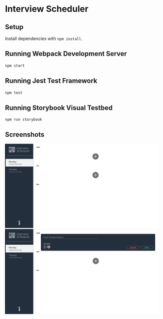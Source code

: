 # Interview Scheduler

## Setup

Install dependencies with `npm install`.

## Running Webpack Development Server

```sh
npm start
```

## Running Jest Test Framework

```sh
npm test
```

## Running Storybook Visual Testbed

```sh
npm run storybook
```

## Screenshots


!["Home Page"](https://github.com/alexgill97/scheduler/blob/master/docs/index.png?raw=true)
!["Home Page With Form"](https://github.com/alexgill97/scheduler/blob/master/docs/form.png)

